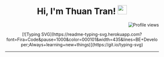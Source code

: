 

<h1 align="center">
Hi, I'm Thuan Tran!
  <img src="https://media.giphy.com/media/hvRJCLFzcasrR4ia7z/giphy.gif" width="30"></h1>
  <a href="https://github.com/TDT1401"><img src="https://gpvc.arturio.dev/TDT1401" alt="Profile views" align='right'/> </a> 
<br/>

<!-- Typing SVG by DenverCoder1 - https://github.com/DenverCoder1/readme-typing-svg -->
<p align="center">
[![Typing SVG](https://readme-typing-svg.herokuapp.com?font=Fira+Code&pause=1000&color=000101&width=435&lines=BE+Developer;Always+learning+new+things)](https://git.io/typing-svg)
<!-- <img src="https://readme-typing-svg.herokuapp.com?color=%23FD428D&duration=4000&center=true&vCenter=true&lines=FE+%7C+AI+Developer;Always+learning+new+things"> -->
</p>
<hr/>
